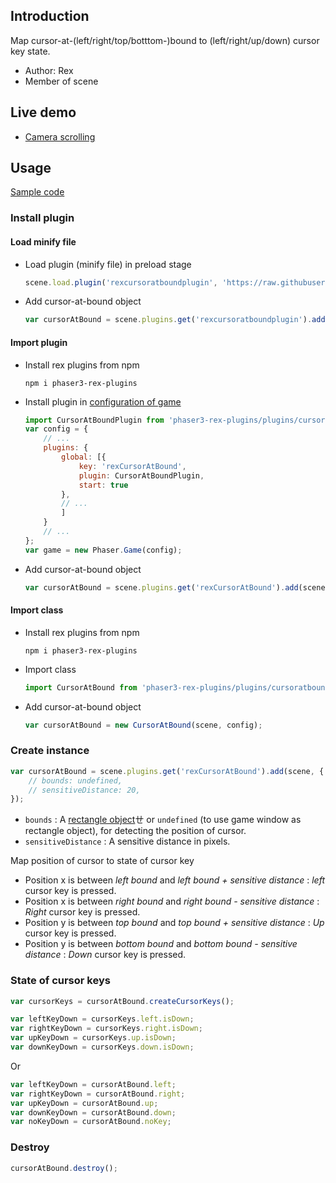 ## Introduction

Map cursor-at-(left/right/top/botttom-)bound to (left/right/up/down) cursor key state.

- Author: Rex
- Member of scene

## Live demo

- [Camera scrolling](https://codepen.io/rexrainbow/pen/mQQrMv)

## Usage

[Sample code](https://github.com/rexrainbow/phaser3-rex-notes/tree/master/examples/cursor-at-bound)

### Install plugin

#### Load minify file

- Load plugin (minify file) in preload stage
    ```javascript
    scene.load.plugin('rexcursoratboundplugin', 'https://raw.githubusercontent.com/rexrainbow/phaser3-rex-notes/master/dist/rexcursoratboundplugin.min.js', true);
    ```
- Add cursor-at-bound object
    ```javascript
    var cursorAtBound = scene.plugins.get('rexcursoratboundplugin').add(scene, config);
    ```

#### Import plugin

- Install rex plugins from npm
    ```
    npm i phaser3-rex-plugins
    ```
- Install plugin in [configuration of game](game.md#configuration)
    ```javascript
    import CursorAtBoundPlugin from 'phaser3-rex-plugins/plugins/cursoratbound-plugin.js';
    var config = {
        // ...
        plugins: {
            global: [{
                key: 'rexCursorAtBound',
                plugin: CursorAtBoundPlugin,
                start: true
            },
            // ...
            ]
        }
        // ...
    };
    var game = new Phaser.Game(config);
    ```
- Add cursor-at-bound object
    ```javascript
    var cursorAtBound = scene.plugins.get('rexCursorAtBound').add(scene, config);
    ```

#### Import class

- Install rex plugins from npm
    ```
    npm i phaser3-rex-plugins
    ```
- Import class
    ```javascript
    import CursorAtBound from 'phaser3-rex-plugins/plugins/cursoratbound.js';
    ```
- Add cursor-at-bound object
    ```javascript
    var cursorAtBound = new CursorAtBound(scene, config);
    ```

### Create instance

```javascript
var cursorAtBound = scene.plugins.get('rexCursorAtBound').add(scene, {
    // bounds: undefined,
    // sensitiveDistance: 20,
});
```

- `bounds` : A [rectangle object](geom-rectangle.md)ㄝ or `undefined` (to use game window as rectangle object), for detecting the position of cursor.
- `sensitiveDistance` : A sensitive distance in pixels.

Map position of cursor to state of cursor key

- Position x is between *left bound* and *left bound + sensitive distance* : *left* cursor key is pressed.
- Position x is between *right bound* and *right bound - sensitive distance* : *Right* cursor key is pressed.
- Position y is between *top bound* and *top bound + sensitive distance* : *Up* cursor key is pressed.
- Position y is between *bottom bound* and *bottom bound - sensitive distance* : *Down* cursor key is pressed.

### State of cursor keys

```javascript
var cursorKeys = cursorAtBound.createCursorKeys();

var leftKeyDown = cursorKeys.left.isDown;
var rightKeyDown = cursorKeys.right.isDown;
var upKeyDown = cursorKeys.up.isDown;
var downKeyDown = cursorKeys.down.isDown;
```

Or

```javascript
var leftKeyDown = cursorAtBound.left;
var rightKeyDown = cursorAtBound.right;
var upKeyDown = cursorAtBound.up;
var downKeyDown = cursorAtBound.down;
var noKeyDown = cursorAtBound.noKey;
```

### Destroy

```javascript
cursorAtBound.destroy();
```